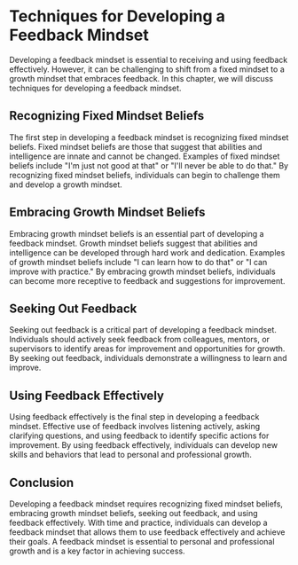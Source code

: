Techniques for Developing a Feedback Mindset
======================================================================================

Developing a feedback mindset is essential to receiving and using feedback effectively. However, it can be challenging to shift from a fixed mindset to a growth mindset that embraces feedback. In this chapter, we will discuss techniques for developing a feedback mindset.

Recognizing Fixed Mindset Beliefs
---------------------------------

The first step in developing a feedback mindset is recognizing fixed mindset beliefs. Fixed mindset beliefs are those that suggest that abilities and intelligence are innate and cannot be changed. Examples of fixed mindset beliefs include "I'm just not good at that" or "I'll never be able to do that." By recognizing fixed mindset beliefs, individuals can begin to challenge them and develop a growth mindset.

Embracing Growth Mindset Beliefs
--------------------------------

Embracing growth mindset beliefs is an essential part of developing a feedback mindset. Growth mindset beliefs suggest that abilities and intelligence can be developed through hard work and dedication. Examples of growth mindset beliefs include "I can learn how to do that" or "I can improve with practice." By embracing growth mindset beliefs, individuals can become more receptive to feedback and suggestions for improvement.

Seeking Out Feedback
--------------------

Seeking out feedback is a critical part of developing a feedback mindset. Individuals should actively seek feedback from colleagues, mentors, or supervisors to identify areas for improvement and opportunities for growth. By seeking out feedback, individuals demonstrate a willingness to learn and improve.

Using Feedback Effectively
--------------------------

Using feedback effectively is the final step in developing a feedback mindset. Effective use of feedback involves listening actively, asking clarifying questions, and using feedback to identify specific actions for improvement. By using feedback effectively, individuals can develop new skills and behaviors that lead to personal and professional growth.

Conclusion
----------

Developing a feedback mindset requires recognizing fixed mindset beliefs, embracing growth mindset beliefs, seeking out feedback, and using feedback effectively. With time and practice, individuals can develop a feedback mindset that allows them to use feedback effectively and achieve their goals. A feedback mindset is essential to personal and professional growth and is a key factor in achieving success.
